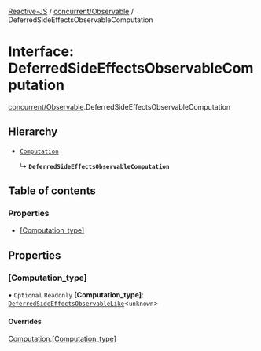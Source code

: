 [Reactive-JS](../README.md) / [concurrent/Observable](../modules/concurrent_Observable.md) / DeferredSideEffectsObservableComputation

# Interface: DeferredSideEffectsObservableComputation

[concurrent/Observable](../modules/concurrent_Observable.md).DeferredSideEffectsObservableComputation

## Hierarchy

- [`Computation`](computations.Computation.md)

  ↳ **`DeferredSideEffectsObservableComputation`**

## Table of contents

### Properties

- [[Computation\_type]](concurrent_Observable.DeferredSideEffectsObservableComputation.md#[computation_type])

## Properties

### [Computation\_type]

• `Optional` `Readonly` **[Computation\_type]**: [`DeferredSideEffectsObservableLike`](concurrent.DeferredSideEffectsObservableLike.md)<`unknown`\>

#### Overrides

[Computation](computations.Computation.md).[[Computation_type]](computations.Computation.md#[computation_type])
